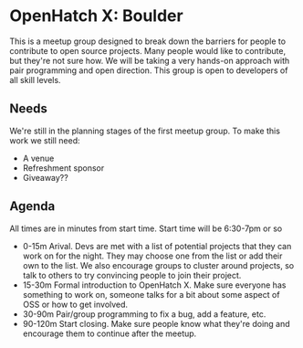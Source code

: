 OpenHatch X: Boulder
=============

This is a meetup group designed to break down the barriers for people to contribute to open source projects. Many 
people would like to contribute, but they're not sure how. We will be taking a very hands-on approach with pair
programming and open direction. This group is open to developers of all skill levels.

Needs
-----

We're still in the planning stages of the first meetup group. To make this work we still need:
 * A venue
 * Refreshment sponsor
 * Giveaway??

Agenda
------

All times are in minutes from start time. Start time will be 6:30-7pm or so

 * 0-15m Arival. Devs are met with a list of potential projects that they can work on for the night. They may choose
    one from the list or add their own to the list. We also encourage groups to cluster around projects, so talk to
    others to try convincing people to join their project.
 * 15-30m Formal introduction to OpenHatch X. Make sure everyone has something to work on, someone talks for a bit 
    about some aspect of OSS or how to get involved.
 * 30-90m Pair/group programming to fix a bug, add a feature, etc.
 * 90-120m Start closing. Make sure people know what they're doing and encourage them to continue after the meetup.